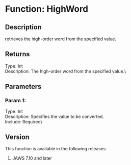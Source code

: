 # Function: HighWord

## Description

retrieves the high-order word from the specified value.

## Returns

Type: Int\
Description: The high-order word from the specified value.\

## Parameters

### Param 1:

Type: Int\
Description: Specifies the value to be converted.\
Include: Required\

## Version

This function is available in the following releases:

1.  JAWS 7.10 and later
